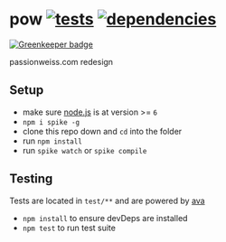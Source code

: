 # pow [![tests](https://travis-ci.org/wkentdag/pow.svg?branch=master)](https://travis-ci.org/wkentdag/pow) [![dependencies](https://david-dm.org/wkentdag/pow.svg)](https://david-dm.org/wkentdag/pow)

[![Greenkeeper badge](https://badges.greenkeeper.io/wkentdag/pow.svg)](https://greenkeeper.io/)

passionweiss.com redesign

## Setup

- make sure [node.js](http://nodejs.org) is at version >= `6`
- `npm i spike -g`
- clone this repo down and `cd` into the folder
- run `npm install`
- run `spike watch` or `spike compile`

## Testing
Tests are located in `test/**` and are powered by [ava](https://github.com/sindresorhus/ava)
- `npm install` to ensure devDeps are installed
- `npm test` to run test suite

